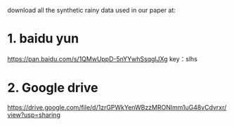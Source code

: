 download all the synthetic rainy data used in our paper at:    

# 1.  baidu yun 
https://pan.baidu.com/s/1QMwUppD-5nYYwhSsqglJXg
key：slhs 
# 2. Google drive
https://drive.google.com/file/d/1zrGPWkYenWBzzMRONlmm1uG48vCdvrxr/view?usp=sharing
